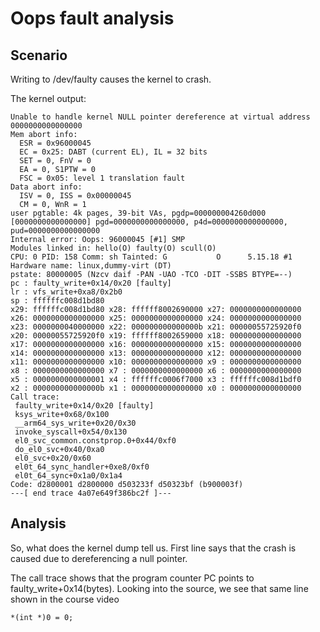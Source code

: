 # Oops fault analysis


## Scenario
Writing to /dev/faulty causes the kernel to crash.

The kernel output:

    Unable to handle kernel NULL pointer dereference at virtual address 0000000000000000
    Mem abort info:
      ESR = 0x96000045
      EC = 0x25: DABT (current EL), IL = 32 bits
      SET = 0, FnV = 0
      EA = 0, S1PTW = 0
      FSC = 0x05: level 1 translation fault
    Data abort info:
      ISV = 0, ISS = 0x00000045
      CM = 0, WnR = 1
    user pgtable: 4k pages, 39-bit VAs, pgdp=000000004260d000
    [0000000000000000] pgd=0000000000000000, p4d=0000000000000000, pud=0000000000000000
    Internal error: Oops: 96000045 [#1] SMP
    Modules linked in: hello(O) faulty(O) scull(O)
    CPU: 0 PID: 158 Comm: sh Tainted: G           O      5.15.18 #1
    Hardware name: linux,dummy-virt (DT)
    pstate: 80000005 (Nzcv daif -PAN -UAO -TCO -DIT -SSBS BTYPE=--)
    pc : faulty_write+0x14/0x20 [faulty]
    lr : vfs_write+0xa8/0x2b0
    sp : ffffffc008d1bd80
    x29: ffffffc008d1bd80 x28: ffffff8002690000 x27: 0000000000000000
    x26: 0000000000000000 x25: 0000000000000000 x24: 0000000000000000
    x23: 0000000040000000 x22: 000000000000000b x21: 00000055725920f0
    x20: 00000055725920f0 x19: ffffff8002659000 x18: 0000000000000000
    x17: 0000000000000000 x16: 0000000000000000 x15: 0000000000000000
    x14: 0000000000000000 x13: 0000000000000000 x12: 0000000000000000
    x11: 0000000000000000 x10: 0000000000000000 x9 : 0000000000000000
    x8 : 0000000000000000 x7 : 0000000000000000 x6 : 0000000000000000
    x5 : 0000000000000001 x4 : ffffffc0006f7000 x3 : ffffffc008d1bdf0
    x2 : 000000000000000b x1 : 0000000000000000 x0 : 0000000000000000
    Call trace:
     faulty_write+0x14/0x20 [faulty]
     ksys_write+0x68/0x100
     __arm64_sys_write+0x20/0x30
     invoke_syscall+0x54/0x130
     el0_svc_common.constprop.0+0x44/0xf0
     do_el0_svc+0x40/0xa0
     el0_svc+0x20/0x60
     el0t_64_sync_handler+0xe8/0xf0
     el0t_64_sync+0x1a0/0x1a4
    Code: d2800001 d2800000 d503233f d50323bf (b900003f) 
    ---[ end trace 4a07e649f386bc2f ]---

## Analysis
So, what does the kernel dump tell us.
First line says that the crash is caused due to dereferencing a null pointer.

The call trace shows that the program counter PC points to faulty_write+0x14(bytes).
Looking into the source, we see that same line shown in the course video

    *(int *)0 = 0;

